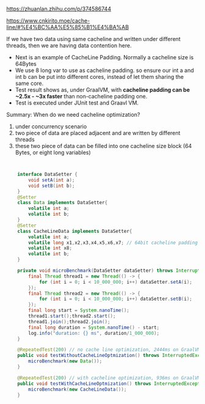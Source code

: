 https://zhuanlan.zhihu.com/p/374586744

https://www.cnkirito.moe/cache-line/#%E4%BC%AA%E5%85%B1%E4%BA%AB

If we have two data using same cacheline and written under different threads, then we are having data contention here.
- Next is an example of CacheLine Padding. Normally a cacheline size is 64Bytes
- We use 8 long var to use as cacheline padding. so ensure our int a and int b can be put into different cores, instead of let them sharing the same core.
- Test result shows as, under GraalVM, with **cacheline padding can be ~2.5x - ~3x faster** than non-cacheline padding one.
- Test is executed under JUnit test and Graavl VM.

Summary: When do we need cacheline optimization?
1. under concurrency scenario
2. two piece of data are placed adjacent and are written by different threads
3. these two piece of data can be filled into one cacheline size block (64 Bytes, or eight long variables)

```java


    interface DataSetter {
        void setA(int a);
        void setB(int b);
    }
    @Setter
    class Data implements DataSetter{
        volatile int a;
        volatile int b;
    }
    @Setter
    class CacheLineData implements DataSetter{
        volatile int a;
        volatile long x1,x2,x3,x4,x5,x6,x7; // 64bit cacheline padding
        volatile int x8;        
        volatile int b;
    }

    private void microBenchmark(DataSetter dataSetter) throws InterruptedException {
        final Thread thread1 = new Thread(() -> {
            for (int i = 0; i < 10_000_000; i++) dataSetter.setA(i);
        });
        final Thread thread2 = new Thread(() -> {
            for (int i = 0; i < 10_000_000; i++) dataSetter.setB(i);
        });
        final long start = System.nanoTime();
        thread1.start();thread2.start();
        thread1.join();thread2.join();
        final long duration = System.nanoTime() - start;
        log.info("duration: {} ms", duration/1_000_000);
    }

    @RepeatedTest(200) // no cache line optimization, 2444ms on GraalVM
    public void testWithoutCacheLineOptmization() throws InterruptedException {
        microBenchmark(new Data());
    }

    @RepeatedTest(200) // with cacheline optimization, 936ms on GraalVM, ~2.5x faster
    public void testWithCacheLineOptmization() throws InterruptedException {
        microBenchmark(new CacheLineData());
    }
```

